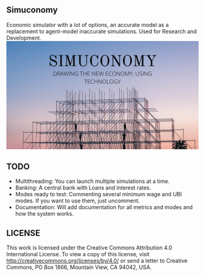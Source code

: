 ## Simuconomy
Economic simulator with a lot of options, an accurate model as a replacement to agent-model inaccurate simulations. Used for Research and Development.
![Image](back.png)

## TODO 
- Multithreading: You can launch multiple simulations at a time.
- Banking: A central bank with Loans and interest rates.
- Modes ready to test: Commenting several minimum wage and UBI modes. If you want to use them, just uncomment.
- Documentation: Will add documentation for all metrics and modes and how the system works.

## LICENSE 
This work is licensed under the Creative Commons Attribution 4.0 International License. To view a copy of this license, visit http://creativecommons.org/licenses/by/4.0/ or send a letter to Creative Commons, PO Box 1866, Mountain View, CA 94042, USA.
